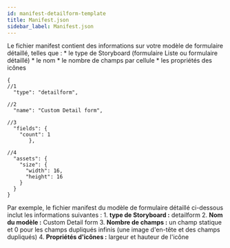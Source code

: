 ```yaml
---
id: manifest-detailform-template
title: Manifest.json
sidebar_label: Manifest.json
---
```

Le fichier manifest contient des informations sur votre modèle de formulaire détaillé, telles que : * le type de Storyboard (formulaire Liste ou formulaire détaillé) * le nom * le nombre de champs par cellule * les propriétés des icônes

    {
    //1
      "type": "detailform",
    
    //2
      "name": "Custom Detail form",
    
    //3
      "fields": {
        "count": 1
           },
    
    //4
      "assets": {
        "size": {
          "width": 16,
          "height": 16
        }
      }
    }
    
    

Par exemple, le fichier manifest du modèle de formulaire détaillé ci-dessous inclut les informations suivantes : 1. **type de Storyboard :** detailform 2. **Nom du modèle :** Custom Detail form 3. **Nombre de champs :** un champ statique et 0 pour les champs dupliqués infinis (une image d'en-tête et des champs dupliqués) 4. **Propriétés d'icônes :** largeur et hauteur de l'icône